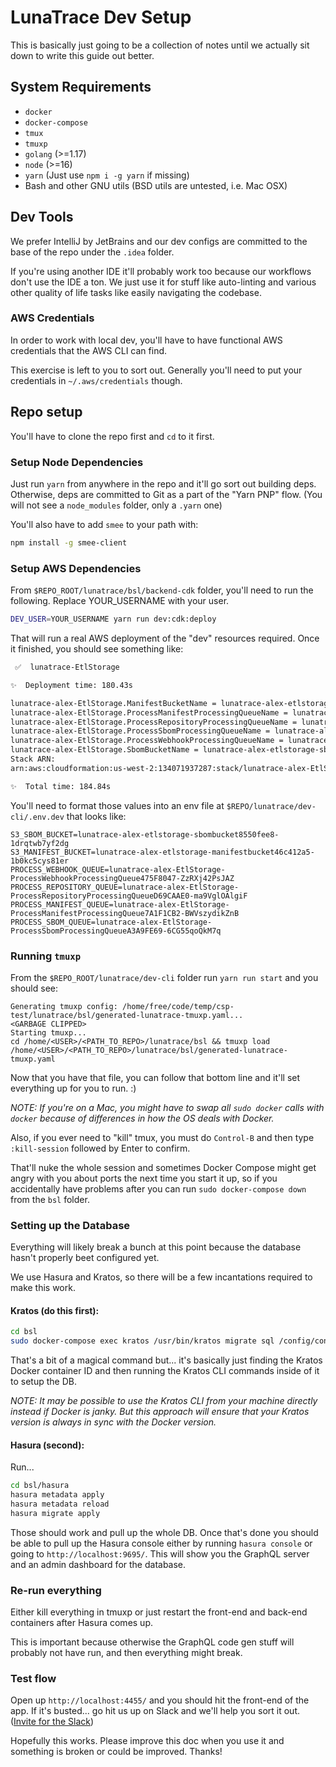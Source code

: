 <!--
  ~ Copyright by LunaSec (owned by Refinery Labs, Inc)
  ~
  ~ Licensed under the Creative Commons Attribution-ShareAlike 4.0 International
  ~ (the "License"); you may not use this file except in compliance with the
  ~ License. You may obtain a copy of the License at
  ~
  ~ https://creativecommons.org/licenses/by-sa/4.0/legalcode
  ~
  ~ See the License for the specific language governing permissions and
  ~ limitations under the License.
  ~
-->
# LunaTrace Dev Setup

This is basically just going to be a collection of notes until we actually sit down to write this guide out better.

## System Requirements

- `docker`
- `docker-compose`
- `tmux`
- `tmuxp`
- `golang` (>=1.17)
- `node` (>=16)
- `yarn` (Just use `npm i -g yarn` if missing)
- Bash and other GNU utils (BSD utils are untested, i.e. Mac OSX)

## Dev Tools

We prefer IntelliJ by JetBrains and our dev configs are committed to the base of the repo under the `.idea` folder.

If you're using another IDE it'll probably work too because our workflows don't use the IDE a ton. We just use it for
stuff like auto-linting and various other quality of life tasks like easily navigating the codebase.

### AWS Credentials

In order to work with local dev, you'll have to have functional AWS credentials that the AWS CLI can find.

This exercise is left to you to sort out. Generally you'll need to put your credentials in `~/.aws/credentials` though.

## Repo setup

You'll have to clone the repo first and `cd` to it first.

### Setup Node Dependencies

Just run `yarn` from anywhere in the repo and it'll go sort out building deps. Otherwise, deps are committed to Git as
a part of the "Yarn PNP" flow. (You will not see a `node_modules` folder, only a `.yarn` one)

You'll also have to add `smee` to your path with:

```sh
npm install -g smee-client
```

### Setup AWS Dependencies

From `$REPO_ROOT/lunatrace/bsl/backend-cdk` folder, you'll need to run the following. Replace YOUR_USERNAME with your user.
```sh
DEV_USER=YOUR_USERNAME yarn run dev:cdk:deploy
```

That will run a real AWS deployment of the "dev" resources required. Once it finished, you should see something like:

```sh
 ✅  lunatrace-EtlStorage

✨  Deployment time: 180.43s

lunatrace-alex-EtlStorage.ManifestBucketName = lunatrace-alex-etlstorage-manifestbucket46c412a5-1b0kc5cys81er
lunatrace-alex-EtlStorage.ProcessManifestProcessingQueueName = lunatrace-alex-EtlStorage-ProcessManifestProcessingQueue7A1F1CB2-BWVszydikZnB
lunatrace-alex-EtlStorage.ProcessRepositoryProcessingQueueName = lunatrace-alex-EtlStorage-ProcessRepositoryProcessingQueueD69CAAE0-ma9VglOAlgiF
lunatrace-alex-EtlStorage.ProcessSbomProcessingQueueName = lunatrace-alex-EtlStorage-ProcessSbomProcessingQueueA3A9FE69-6CG55qoQkM7q
lunatrace-alex-EtlStorage.ProcessWebhookProcessingQueueName = lunatrace-alex-EtlStorage-ProcessWebhookProcessingQueue475F8047-ZzRXj42PsJAZ
lunatrace-alex-EtlStorage.SbomBucketName = lunatrace-alex-etlstorage-sbombucket8550fee8-1drqtwb7yf2dg
Stack ARN:
arn:aws:cloudformation:us-west-2:134071937287:stack/lunatrace-alex-EtlStorage/4655a320-cb37-11ec-a2b1-02772921f86f

✨  Total time: 184.84s
```

You'll need to format those values into an env file at `$REPO/lunatrace/dev-cli/.env.dev` that looks like:

```env
S3_SBOM_BUCKET=lunatrace-alex-etlstorage-sbombucket8550fee8-1drqtwb7yf2dg
S3_MANIFEST_BUCKET=lunatrace-alex-etlstorage-manifestbucket46c412a5-1b0kc5cys81er
PROCESS_WEBHOOK_QUEUE=lunatrace-alex-EtlStorage-ProcessWebhookProcessingQueue475F8047-ZzRXj42PsJAZ
PROCESS_REPOSITORY_QUEUE=lunatrace-alex-EtlStorage-ProcessRepositoryProcessingQueueD69CAAE0-ma9VglOAlgiF
PROCESS_MANIFEST_QUEUE=lunatrace-alex-EtlStorage-ProcessManifestProcessingQueue7A1F1CB2-BWVszydikZnB
PROCESS_SBOM_QUEUE=lunatrace-alex-EtlStorage-ProcessSbomProcessingQueueA3A9FE69-6CG55qoQkM7q
```

### Running `tmuxp`

From the `$REPO_ROOT/lunatrace/dev-cli` folder run `yarn run start` and you should see:

```
Generating tmuxp config: /home/free/code/temp/csp-test/lunatrace/bsl/generated-lunatrace-tmuxp.yaml...
<GARBAGE CLIPPED>
Starting tmuxp...
cd /home/<USER>/<PATH_TO_REPO>/lunatrace/bsl && tmuxp load /home/<USER>/<PATH_TO_REPO>/lunatrace/bsl/generated-lunatrace-tmuxp.yaml
```

Now that you have that file, you can follow that bottom line and it'll set everything up for you to run. :)

_NOTE: If you're on a Mac, you might have to swap all `sudo docker` calls with `docker` because of differences in how the OS deals with Docker._

Also, if you ever need to "kill" tmux, you must do `Control-B` and then type `:kill-session` followed by Enter to confirm.

That'll nuke the whole session and sometimes Docker Compose might get angry with you about ports the next time you start
it up, so if you accidentally have problems after you can run `sudo docker-compose down` from the `bsl` folder.

### Setting up the Database

Everything will likely break a bunch at this point because the database hasn't properly beet configured yet.

We use Hasura and Kratos, so there will be a few incantations required to make this work.

#### Kratos (do this first):

```sh
cd bsl
sudo docker-compose exec kratos /usr/bin/kratos migrate sql /config/config.yaml migrate sql -e --yes
```

That's a bit of a magical command but... it's basically just finding the Kratos Docker container ID and then running the
Kratos CLI commands inside of it to setup the DB.

_NOTE: It may be possible to use the Kratos CLI from your machine directly instead if Docker is janky. But this approach
will ensure that your Kratos version is always in sync with the Docker version._

#### Hasura (second):

Run...

```sh
cd bsl/hasura
hasura metadata apply
hasura metadata reload
hasura migrate apply
```

Those should work and pull up the whole DB. Once that's done you should be able to pull up the Hasura console either
by running `hasura console` or going to `http://localhost:9695/`. This will show you the GraphQL server and an admin
dashboard for the database.

### Re-run everything

Either kill everything in tmuxp or just restart the front-end and back-end containers after Hasura comes up.

This is important because otherwise the GraphQL code gen stuff will probably not have run, and then everything might break.

### Test flow

Open up `http://localhost:4455/` and you should hit the front-end of the app. If it's busted... go hit us up on Slack
and we'll help you sort it out. 
([Invite for the Slack](https://join.slack.com/t/lunaseccommunity/shared_invite/zt-178lvngk1-SHS6bMkQS71YWtCne2XWhA))

Hopefully this works. Please improve this doc when you use it and something is broken or could be improved. Thanks!
